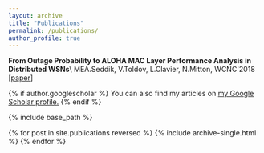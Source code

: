 ```yaml
---
layout: archive
title: "Publications"
permalink: /publications/
author_profile: true
---
```


**From Outage Probability to ALOHA MAC Layer Performance Analysis in Distributed WSNs**\\
MEA.Seddik, V.Toldov, L.Clavier, N.Mitton, WCNC'2018 [[paper](https://hal.inria.fr/hal-01677687/document)]

{% if author.googlescholar %}
  You can also find my articles on <u><a href="{{author.googlescholar}}">my Google Scholar profile</a>.</u>
{% endif %}

{% include base_path %}

{% for post in site.publications reversed %}
  {% include archive-single.html %}
{% endfor %}
